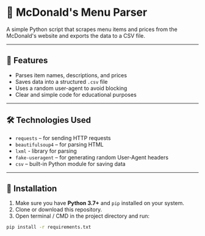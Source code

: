 # 🍔 McDonald's Menu Parser

A simple Python script that scrapes menu items and prices from the McDonald's website and exports the data to a CSV file.

---

## 📌 Features

- Parses item names, descriptions, and prices
- Saves data into a structured `.csv` file
- Uses a random user-agent to avoid blocking
- Clear and simple code for educational purposes

---

## 🛠️ Technologies Used

- `requests` – for sending HTTP requests
- `beautifulsoup4` – for parsing HTML
- `lxml` - library for parsing
- `fake-useragent` – for generating random User-Agent headers
- `csv` – built-in Python module for saving data

---

## 🔧 Installation

1. Make sure you have **Python 3.7+** and `pip` installed on your system.
2. Clone or download this repository.
3. Open terminal / CMD in the project directory and run:

```bash
pip install -r requirements.txt
